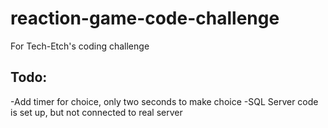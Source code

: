 # reaction-game-code-challenge
For Tech-Etch's coding challenge

## Todo:
-Add timer for choice, only two seconds to make choice
-SQL Server code is set up, but not connected to real server